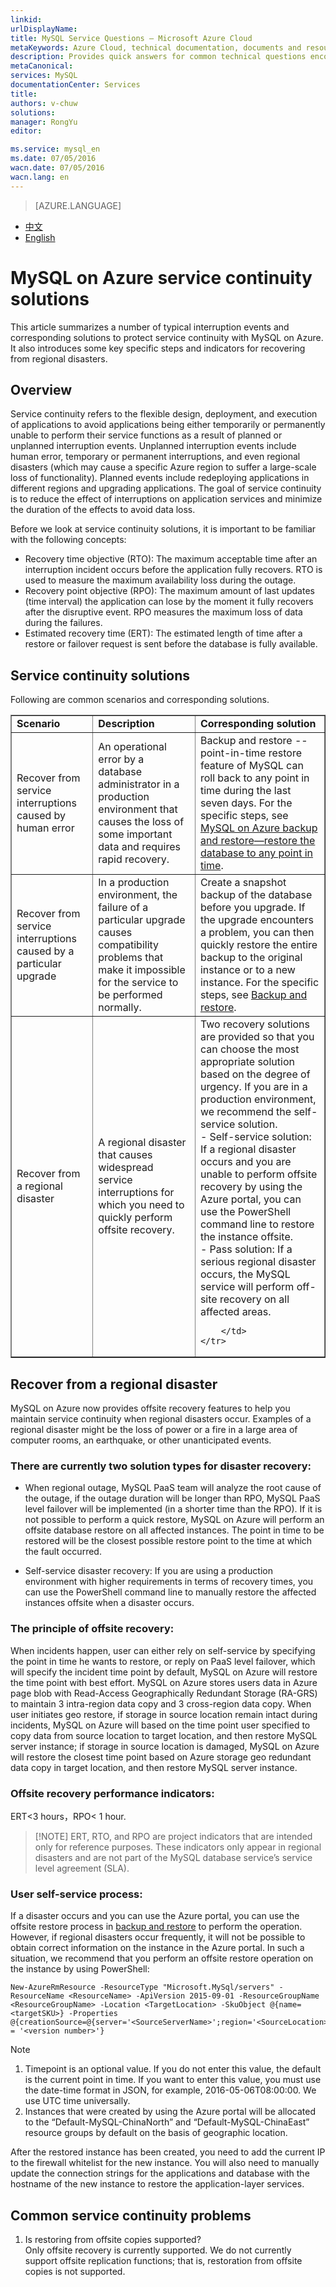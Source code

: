 ```yaml
---
linkid: 
urlDisplayName: 
title: MySQL Service Questions – Microsoft Azure Cloud
metaKeywords: Azure Cloud, technical documentation, documents and resources, MySQL, database, FAQ, Azure MySQL, MySQL PaaS, Azure MySQL PaaS, Azure MySQL Service, Azure RDS
description: Provides quick answers for common technical questions encountered by users when using MySQL Database on Azure. Contact technical support if you have any further questions.
metaCanonical: 
services: MySQL
documentationCenter: Services
title: 
authors: v-chuw
solutions: 
manager: RongYu
editor: 

ms.service: mysql_en
ms.date: 07/05/2016
wacn.date: 07/05/2016
wacn.lang: en
---
```


> [AZURE.LANGUAGE]
- [中文](./mysql-database-business-continuity-disaster-recovery.md)
- [English](./mysql-database-enus-business-continuity-disaster-recovery.md)

# MySQL on Azure service continuity solutions

This article summarizes a number of typical interruption events and corresponding solutions to protect service continuity with MySQL on Azure. It also introduces some key specific steps and indicators for recovering from regional disasters.

## Overview ##
Service continuity refers to the flexible design, deployment, and execution of applications to avoid applications being either temporarily or permanently unable to perform their service functions as a result of planned or unplanned interruption events. Unplanned interruption events include human error, temporary or permanent interruptions, and even regional disasters (which may cause a specific Azure region to suffer a large-scale loss of functionality). Planned events include redeploying applications in different regions and upgrading applications. The goal of service continuity is to reduce the effect of interruptions on application services and minimize the duration of the effects to avoid data loss.

Before we look at service continuity solutions, it is important to be familiar with the following concepts:

* Recovery time objective (RTO): The maximum acceptable time after an interruption incident occurs before the application fully recovers. RTO is used to measure the maximum availability loss during the outage.
* Recovery point objective (RPO): The maximum amount of last updates (time interval) the application can lose by the moment it fully recovers after the disruptive event. RPO measures the maximum loss of data during the failures.
* Estimated recovery time (ERT): The estimated length of time after a restore or failover request is sent before the database is fully available.

## Service continuity solutions ##
Following are common scenarios and corresponding solutions.

<table width="100%" border="1" cellspacing="0" cellpadding="0">
    <tr>
        <td>
            <b>Scenario</b>
        </td>
        <td>
            <b>Description </b>
        </td>
        <td>
            <b>Corresponding solution</b>
        </td>
    </tr>
    <tr>
        <td>
            Recover from service interruptions caused by human error
        </td>
        <td>
            An operational error by a database administrator in a production environment that causes the loss of some important data and requires rapid recovery.
        </td>
        <td>
            Backup and restore -- point-in-time restore feature of MySQL can roll back to any point in time during the last seven days. For the specific steps, see <a href="./mysql-database-point-in-time-restore.md" target="_blank">MySQL on Azure backup and restore—restore the database to any point in time</a>.
        </td>
    </tr>
    <tr>
        <td>
            Recover from service interruptions caused by a particular upgrade
        </td>
        <td>
            In a production environment, the failure of a particular upgrade causes compatibility problems that make it impossible for the service to be performed normally.
        </td>
        <td>
            Create a snapshot backup of the database before you upgrade. If the upgrade encounters a problem, you can then quickly restore the entire backup to the original instance or to a new instance. For the specific steps, see <a href="./mysql-database-point-in-time-restore.md" target="_blank">Backup and restore</a>.
        </td>
    </tr>
    <tr>
        <td>
            Recover from a regional disaster
        </td>
        <td>
            A regional disaster that causes widespread service interruptions for which you need to quickly perform offsite recovery.
        </td>
        <td>
            Two recovery solutions are provided so that you can choose the most appropriate solution based on the degree of urgency. If you are in a production environment, we recommend the self-service solution.<br>
            - Self-service solution: If a regional disaster occurs and you are unable to perform offsite recovery by using the Azure portal, you can use the PowerShell command line to restore the instance offsite.<br>
            - Pass solution: If a serious regional disaster occurs, the MySQL service will perform off-site recovery on all affected areas.

        </td>
    </tr>
</table>

## Recover from a regional disaster ##

MySQL on Azure now provides offsite recovery features to help you maintain service continuity when regional disasters occur. Examples of a regional disaster might be the loss of power or a fire in a large area of computer rooms, an earthquake, or other unanticipated events.

### There are currently two solution types for disaster recovery: ###

* When regional outage, MySQL PaaS team will analyze the root cause of the outage, if the outage duration will be longer than RPO, MySQL PaaS level failover will be implemented (in a shorter time than the RPO). If it is not possible to perform a quick restore, MySQL on Azure will perform an offsite database restore on all affected instances. The point in time to be restored will be the closest possible restore point to the time at which the fault occurred.

* Self-service disaster recovery: If you are using a production environment with higher requirements in terms of recovery times, you can use the PowerShell command line to manually restore the affected instances offsite when a disaster occurs.

### The principle of offsite recovery: ###
When incidents happen, user can either rely on self-service by specifying the point in time he wants to restore, or reply on PaaS level failover, which will specify the incident time point by default, MySQL on Azure will restore the time point with best effort. MySQL on Azure stores users data in Azure page blob with Read-Access Geographically Redundant Storage (RA-GRS) to maintain 3 intra-region data copy and 3 cross-region data copy. When user initiates geo restore, if storage in source location remain intact during incidents, MySQL on Azure will based on the time point user specified to copy data from source location to target location, and then restore MySQL server instance; if storage in source location is damaged, MySQL on Azure will restore the closest time point based on Azure storage geo redundant data copy in target location, and then restore MySQL server instance.

### Offsite recovery performance indicators: ###
ERT<3 hours，RPO< 1 hour. <br>
>[!NOTE] ERT, RTO, and RPO are project indicators that are intended only for reference purposes. These indicators only appear in regional disasters and are not part of the MySQL database service’s service level agreement (SLA).

### User self-service process: ###
If a disaster occurs and you can use the Azure portal, you can use the offsite restore process in [backup and restore](./mysql-database-point-in-time-restore.md) to perform the operation. However, if regional disasters occur frequently, it will not be possible to obtain correct information on the instance in the Azure portal. In such a situation, we recommend that you perform an offsite restore operation on the instance by using PowerShell:

```
New-AzureRmResource -ResourceType "Microsoft.MySql/servers" -ResourceName <ResourceName> -ApiVersion 2015-09-01 -ResourceGroupName <ResourceGroupName> -Location <TargetLocation> -SkuObject @{name=<targetSKU>} -Properties @{creationSource=@{server='<SourceServerName>';region='<SourceLocation>';timepoint='<TimeTag>'};version = '<version number>'}
```

>[!NOTE] 
1. Timepoint is an optional value. If you do not enter this value, the default is the current point in time. If you want to enter this value, you must use the date-time format in JSON, for example, 2016-05-06T08:00:00. We use UTC time universally.<br>
2. Instances that were created by using the Azure portal will be allocated to the “Default-MySQL-ChinaNorth” and “Default-MySQL-ChinaEast” resource groups by default on the basis of geographic location.

After the restored instance has been created, you need to add the current IP to the firewall whitelist for the new instance. You will also need to manually update the connection strings for the applications and database with the hostname of the new instance to restore the application-layer services.

## Common service continuity problems ##
1. Is restoring from offsite copies supported?<br> Only offsite recovery is currently supported. We do not currently support offsite replication functions; that is, restoration from offsite copies is not supported.

<!---HONumber=Acom_0606_2016_MySql-->
